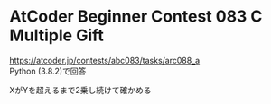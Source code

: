 # AtCoder Beginner Contest 083 C Multiple Gift  
https://atcoder.jp/contests/abc083/tasks/arc088_a  
Python (3.8.2)で回答  

XがYを超えるまで2乗し続けて確かめる
